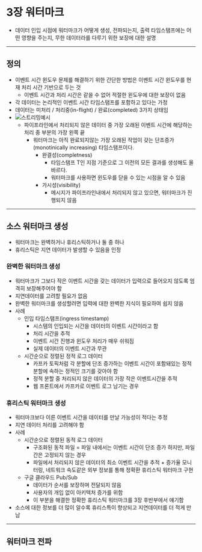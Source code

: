 # 3장 워터마크
- 데이터 인입 시점에 워터마크가 어떻게 생성, 전파되는지, 출력 타임스탬프에는 어떤 영향을 주는지, 무한 데이터라를 다루기 위한 보장에 대한 설명

---

## 정의
- 이벤트 시간 윈도우 문제를 해결하기 위한 간단한 방법은 이벤트 시간 윈도우를 현재 처리 시간 기반으로 두는 것
  - 이벤트 시간과 처리 시간은 같을 수 없어 적절한 윈도우에 대한 보장이 없음
- 각 데이터는 논리적인 이벤트 시간 타임스탬프를 포함하고 있다는 가정
- 데이터는 미처리 / 처리중(in-flight) / 완료(completed) 3가지 상태임
- ![스트리밍예시](https://www.oreilly.com/library/view/streaming-systems/9781491983867/assets/stsy_0301.png)
  - 파이프라인에서 처리되지 않은 데이터 중 가장 오래된 이벤트 시간에 해당하는 처리 중 부분의 가장 왼쪽 끝
    - 워터마크는 아직 완료되지않는 가장 오래된 작업이 갖는 단조증가(monotinically increasing) 타임스탬프이다.
      - 완결성(completness)
        - 타임스탬프 T인 지점 기준으로 그 이전의 모든 결과를 생성해도 올바르다.
        - 워터마크를 사용하면 윈도우를 닫을 수 있는 시점을 알 수 있음
      - 가시성(visibility)
        - 메시지가 파이프라인내에서 처리되지 않고 있으면, 워터마크가 진행되지 않음

---

## 소스 워터마크 생성
- 워터마크는 완벽하거나 휴리스틱하거나 둘 중 하나
- 휴리스틱은 지연 데이터가 발생할 수 있음을 인정

### 완벽한 워터마크 생성
- 워터마크가 그보다 작은 이벤트 시간을 갖는 데이터가 입력으로 들어오지 않도록 엄격히 보장해주어야 함
- 지연데이터를 고려할 필요가 없음
- 완벽한 워터마크를 생성할려면 입력에 대한 완벽한 지식이 필요하여 쉽지 않음
- 사례  
  - 인입 타임스탬프(ingress timestamp)
    - 시스템의 인입되는 시간을 데이터의 이벤트 시간이라고 함
    - 처리 시간을 추적
    - 이벤트 시간 진행과 윈도우 처리가 매우 쉬워짐
    - 실제 데이터의 이벤트 시간과 무관
  - 시간순으로 정렬된 정적 로그 데이터
    - 카프카 토픽처럼 각 분할에 단조 증가하는 이벤트 시간이 포함돼있는 정적 분할에 속하는 정적인 크기를 갖아야 함
    - 정적 분할 중 처리되지 않은 데이터의 가장 작은 이벤트시간을 추적
    - 웹 프론트에서 카프카로 이벤트 로그 남기는 경우

### 휴리스틱 워터마크 생성
- 워터마크보다 이른 이벤트 시간을 데이터를 만날 가능성이 적다는 추정
- 지연 데이터 처리를 고려해야 함
- 사례
  - 시간순으로 정렬된 동적 로그 데이터
    - 구조화된 동적 파일 = 파일 내에서는 이벤트 시간이 단조 증가 하지만, 파일간은 고정되지 않는 경우
    - 파일에서 처리되지 않은 데이터의 최소 이벤트 시간을 추적 + 증가율 모니터링, 네트워크 속도같은 외부 정보를 통해 정확환 휴리스틱 워터마크 구현
  - 구글 클라우드 Pub/Sub
    - 데이터가 순서를 보장하며 전달되지 않음
    - 사용자의 개입 없이 아키텍처 증가를 위함
    - 이 부분을 해결한 정확한 휴리스틱 워터마크를 3장 후반부에서 얘기함
- 소스에 대한 정보를 더 많이 알수록 휴리스특이 향상되고 지연데이터를 더 적게 만남

---

## 워터마크 전파